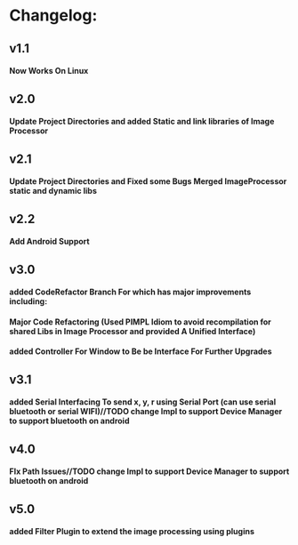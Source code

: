 <h1>Changelog: </h1>	
	<h2>v1.1</h2>
		<h4>Now Works On Linux</h3>
	<h2>v2.0</h2>
		<h4>Update Project Directories and added Static and link libraries of Image Processor</h3>	
	<h2>v2.1</h2>
		<h4>Update Project Directories and Fixed some Bugs Merged ImageProcessor static and dynamic libs </h3>	
	<h2>v2.2</h2>
		<h4>Add Android Support</h4>
	<h2>v3.0</h2>
		<h4>added CodeRefactor Branch For which has major improvements including: </h4>
			<h4>	Major Code Refactoring (Used PIMPL Idiom to avoid recompilation for shared Libs in Image Processor and provided A Unified Interface)</h4>
			<h4>	added Controller For Window to Be be Interface For Further Upgrades</h4>
	<h2>v3.1</h2>
		<h4>added Serial Interfacing To send x, y, r using Serial Port (can use serial bluetooth or serial WIFI)//TODO change Impl to support Device Manager to support bluetooth on android </h4>
	<h2>v4.0</h2>
		<h4>FIx Path Issues//TODO change Impl to support Device Manager to support bluetooth on android </h4>
	<h2>v5.0</h2>
		<h4>added Filter Plugin to extend the image processing using plugins</h4>
		